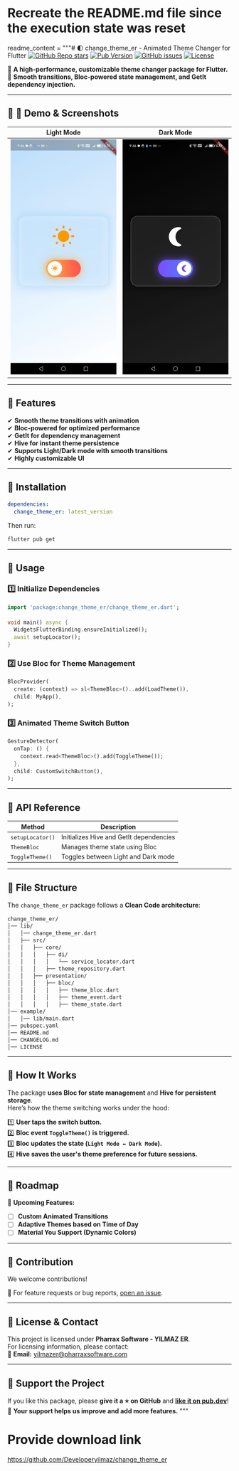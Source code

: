 # Recreate the README.md file since the execution state was reset

readme_content = """# 🌓 change_theme_er - Animated Theme Changer for Flutter
[![GitHub Repo stars](https://img.shields.io/github/stars/Developeryilmaz/change_theme_er?style=social)](https://github.com/Developeryilmaz/change_theme_er)
[![Pub Version](https://img.shields.io/pub/v/change_theme_er)](https://pub.dev/packages/change_theme_er)
[![GitHub issues](https://img.shields.io/github/issues/Developeryilmaz/change_theme_er)](https://github.com/Developeryilmaz/change_theme_er/issues)
[![License](https://img.shields.io/github/license/Developeryilmaz/change_theme_er)](LICENSE)

🚀 **A high-performance, customizable theme changer package for Flutter.**  
🌟 **Smooth transitions, Bloc-powered state management, and GetIt dependency injection.**

---

## 📌 **📸 Demo & Screenshots**
| Light Mode | Dark Mode |
|------------  |  ----------|
| <img src="https://github.com/Developeryilmaz/change_theme_er/blob/main/doc/light.jpeg?raw=true" width="300">  |   <img src="https://github.com/Developeryilmaz/change_theme_er/blob/main/doc/dark.jpeg?raw=true" width="300"> |

<!-- 🎥 **[Watch the Demo Video](https://youtu.be/demo_video_link)** -->

---

## 🌟 **Features**
✔ **Smooth theme transitions with animation**  
✔ **Bloc-powered for optimized performance**  
✔ **GetIt for dependency management**  
✔ **Hive for instant theme persistence**  
✔ **Supports Light/Dark mode with smooth transitions**  
✔ **Highly customizable UI**  

---

## 📌 **Installation**
```yaml
dependencies:
  change_theme_er: latest_version
```
Then run:
```sh
flutter pub get
```

---

## 📌 **Usage**
### **1️⃣ Initialize Dependencies**
```dart
import 'package:change_theme_er/change_theme_er.dart';

void main() async {
  WidgetsFlutterBinding.ensureInitialized();
  await setupLocator();
}
```

### **2️⃣ Use Bloc for Theme Management**
```dart
BlocProvider(
  create: (context) => sl<ThemeBloc>()..add(LoadTheme()),
  child: MyApp(),
);
```

### **3️⃣ Animated Theme Switch Button**
```dart
GestureDetector(
  onTap: () {
    context.read<ThemeBloc>().add(ToggleTheme());
  },
  child: CustomSwitchButton(),
);
```

---

## 📌 **API Reference**
| Method | Description |
|--------|------------|
| `setupLocator()` | Initializes Hive and GetIt dependencies |
| `ThemeBloc` | Manages theme state using Bloc |
| `ToggleTheme()` | Toggles between Light and Dark mode |

---

## 📌 **File Structure**
The `change_theme_er` package follows a **Clean Code architecture**:
```
change_theme_er/
│── lib/
│   │── change_theme_er.dart
│   ├── src/
│   │   ├── core/
│   │   │   ├── di/
│   │   │   │   └── service_locator.dart
│   │   │   ├── theme_repository.dart
│   │   ├── presentation/
│   │   │   ├── bloc/
│   │   │   │   ├── theme_bloc.dart
│   │   │   │   ├── theme_event.dart
│   │   │   │   ├── theme_state.dart
│── example/
│   │── lib/main.dart
│── pubspec.yaml
│── README.md
│── CHANGELOG.md
│── LICENSE
```

---

## 📌 **How It Works**
The package **uses Bloc for state management** and **Hive for persistent storage**.  
Here’s how the theme switching works under the hood:

1️⃣ **User taps the switch button.**  
2️⃣ **Bloc event `ToggleTheme()` is triggered.**  
3️⃣ **Bloc updates the state (`Light Mode ↔ Dark Mode`).**  
4️⃣ **Hive saves the user's theme preference for future sessions.**  

---

## 📌 **Roadmap**
🎯 **Upcoming Features:**  
- [ ] **Custom Animated Transitions**  
- [ ] **Adaptive Themes based on Time of Day**  
- [ ] **Material You Support (Dynamic Colors)**  

---

## 📌 **Contribution**
We welcome contributions!  

📌 For feature requests or bug reports, [open an issue](https://github.com/Developeryilmaz/change_theme_er/issues).

---

## 📌 **License & Contact**
This project is licensed under **Pharrax Software - YILMAZ ER**.  
For licensing information, please contact:  
📩 **Email:** [yilmazer@pharraxsoftware.com](mailto:yilmazer@pharraxsoftware.com)  

---

## 📌 **Support the Project**
If you like this package, please **give it a ⭐ on GitHub** and **[like it on pub.dev](https://pub.dev/packages/change_theme_er)**!  
🚀 **Your support helps us improve and add more features.**
"""


# Provide download link
https://github.com/Developeryilmaz/change_theme_er